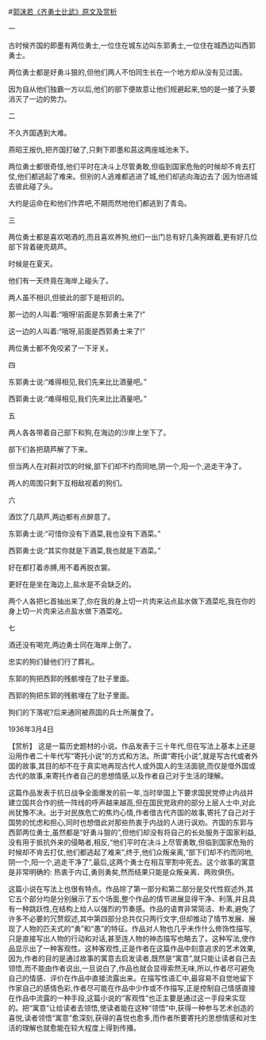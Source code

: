 #[郭沫若《齐勇士比武》原文及赏析](https://www.vrrw.net/wx/15068.html)

一

古时候齐国的即墨有两位勇士,一位住在城东边叫东郭勇士,一位住在城西边叫西郭勇士。

两位勇士都是好勇斗狠的,但他们两人不怕同生长在一个地方却从没有见过面。

因为自从他们独霸一方以后,他们的部下便故意让他们规避起来,怕的是一接了头要消灭了一边的势力。

二

不久齐国遇到大难。

燕昭王报仇,把齐国打破了,只剩下即墨和莒这两座城池未下。

两位勇士都很奇怪,他们平时在决斗上尽管勇敢,但临到国家危殆的时候却不肯去打仗,他们都逃起了难来。但别的人逃难都逃进了城,他们却逃向海边去了:因为怕进城去彼此碰了头。

大约是运命在和他们作弄吧,不期而然地他们都逃到了青岛。

三

两位勇士都是喜欢喝酒的,而且喜欢养狗,他们一出门总有好几条狗跟着,更有好几位部下背着硬壳葫芦。

时候是在夏天。

他们有一天终竟在海岸上碰头了。

两人虽不相识,但彼此的部下是相识的。

那一边的人叫着:“哦呀!前面是东郭勇士来了!”

这一边的人叫着:“哦呀,前面是西郭勇士来了!”

两位勇士都不免咬紧了一下牙关。

四

东郭勇士说:“难得相见,我们先来比比酒量吧。”

西郭勇士说:“难得相见,我们先来比比酒量吧。”

五

两人各各带着自己部下和狗,在海边的沙岸上坐下了。

部下们各把葫芦解了下来。

但当两人在对斟对饮的时候,部下们却不约而同地,阴一个,阳一个,逃走干净了。

两人的周围只剩下互相敌视着的狗们。

六

酒饮了几葫芦,两边都有点醉意了。

东郭勇士说:“可惜你没有下酒菜,我也没有下酒菜。”

西郭勇士说:“其实你就是下酒菜,我也就是下酒菜。”

好在都打着赤膊,用不着再脱衣裳。

更好在是坐在海边上,盐水是不会缺乏的。

两个人各把匕首抽出来了,你在我的身上切一片肉来沾点盐水做下酒菜吃,我在你的身上切一片肉来沾点盐水做下酒菜吃。

七

酒还没有喝完,两边勇士同在海岸上倒了。

忠实的狗们替他们行了葬礼。

东郭的狗把西郭的残骸埋在了肚子里面。

西郭的狗把东郭的残骸埋在了肚子里面。

狗们的下落呢?后来通同被燕国的兵士所屠食了。

1936年3月4日



【赏析】 这是一篇历史题材的小说。作品发表于三十年代,但在写法上基本上还是沿用作者二十年代写“寄托小说”的方式和方法。所谓“寄托小说”,就是写古代或者外国的故事,其目的却不在于真实地再现古代人或外国人的生活面貌,而仅是借外国或古代的故事,来寄托作者自己的思想情感,以及作者自己对于生活的理解。

这篇作品发表于抗日战争全面爆发的前一年,当时举国上下要求国民党停止内战并建立国共合作的统一阵线的呼声越来越高,但在国民党政府的部分上层人士中,对此尚犹豫不决。出于对民族危亡的焦灼心情,作者借古代齐国的故事,寄托了自己对于国势的忧虑和担心,同时也想借此对那些热衷于内战的人进行讽劝。齐国的东郭与西郭两位勇士,虽然都是“好勇斗狠的”,但他们却没有将自己的长处服务于国家利益,没有用于抵抗外来的侵略者,相反,“他们平时在决斗上尽管勇敢,但临到国家危殆的时候却不肯去打仗,他们都逃起了难来”,终于,他们众叛亲离,“部下们却不约而同地,阴一个,阳一个,逃走干净了”,最后,这两个勇士在相互宰割中死去。这个故事的寓意是非常明确的: 热衷于内讧,勇则勇矣,然而结果只能是众叛亲离、两败俱伤。

这篇小说在写法上也很有特点。作品除了第一部分和第二部分是交代性叙述外,其它五个部分均是分别展示了五个场面,整个作品的情节进展显得干净、利落,并且具有一种跳跃性,在结构上给人以强烈的节奏感。作品的语育非常简洁、朴素,避免了许多不必要的冗赘叙述,其中第四部分总共仅只两行文字,但却推动了情节发展、展现了人物的匹夫式的“勇”和“愚”的特征。作品对人物也几乎未作什么修饰性描写,只是直接写出人物的行动和对话,甚至连人物的神态描写也略去了。这种写法,使作品显示出了一种客观性。这种客观性,正是作者在这篇作品中刻意追求的艺术效果,因为,作者的目的是通过故事的寓意去启发读者,既然是“寓意”,就只能让读者自己去领悟,而不能由作者说出,一旦说白了,作品也就会显得索然无味,所以,作者尽可避免自己的情感、评价在作品中直接流露出来。在描写性语汇中,最容易不自觉地留下作家自己的感情色彩,作者尽可能在作品中少作或不作描写,正是控制自己情感直接在作品中流露的一种手段,这篇小说的“客观性”也正主要是通过这一手段来实现的。把“寓意”让给读者去领悟,使读者能在这种“领悟”中,获得一种参与艺术创造的喜悦,读者领悟“寓意”愈深刻,获得的喜悦也愈多,而作者所要寄托的思想情感和对生活的理解也就愈能在较大程度上得到传播。

